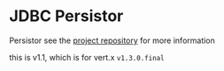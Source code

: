 # JDBC Persistor

Persistor see the [project repository](https://github.com/timyates/mod-jdbc-persistor/) for more information

this is v1.1, which is for vert.x `v1.3.0.final`



